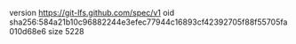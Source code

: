 version https://git-lfs.github.com/spec/v1
oid sha256:584a21b10c96882244e3efec77944c16893cf42392705f88f55705fa010d68e6
size 5228
